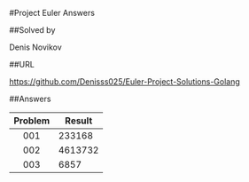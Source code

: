 #Project Euler Answers

##Solved by

Denis Novikov

##URL

https://github.com/Denisss025/Euler-Project-Solutions-Golang

##Answers

| Problem | Result |
|:-------:| ------ |
|   001   | 233168 |
|   002   | 4613732 |
|   003   | 6857 |
